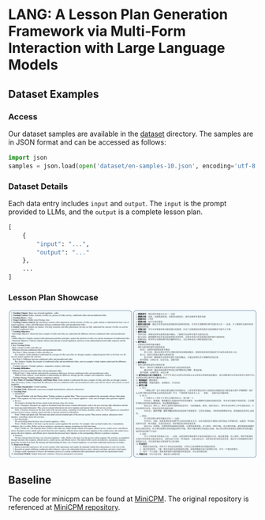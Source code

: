 # LANG: A Lesson Plan Generation Framework via Multi-Form Interaction with Large Language Models

## Dataset Examples

### Access

Our dataset samples are available in the [dataset](dataset) directory. The samples are in JSON format and can be accessed as follows:

```python
import json
samples = json.load(open('dataset/en-samples-10.json', encoding='utf-8'))
```

### Dataset Details

Each data entry includes `input` and `output`. The `input` is the prompt provided to LLMs, and the `output` is a complete lesson plan.

```python
[
    {
        "input": "...",
        "output": "..."
    },
    ...
]
```

### Lesson Plan Showcase

<div style="text-align: center;">
  <img src="imgs/show.png">
</div>

## Baseline

The code for minicpm can be found at [MiniCPM](MiniCPM). The original repository is referenced at [MiniCPM repository](https://github.com/OpenBMB/MiniCPM).
